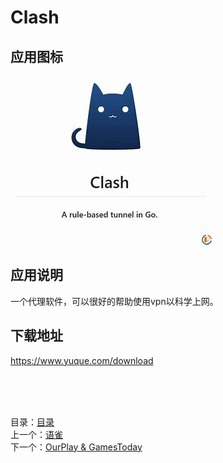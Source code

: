 # Clash

## 应用图标

![picture](../src/Clash.jpg)

## 应用说明

一个代理软件，可以很好的帮助使用vpn以科学上网。

## 下载地址

<https://www.yuque.com/download>

&nbsp;  
&nbsp;  
&nbsp;  

目录：[目录](../Readme.md)  
上一个：[语雀](%E8%AF%AD%E9%9B%80.md)  
下一个：[OurPlay & GamesToday](OurPlay%20%26%20GamesToday.md)
